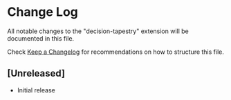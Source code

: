 # Change Log

All notable changes to the "decision-tapestry" extension will be documented in this file.

Check [Keep a Changelog](http://keepachangelog.com/) for recommendations on how to structure this file.

## [Unreleased]

- Initial release